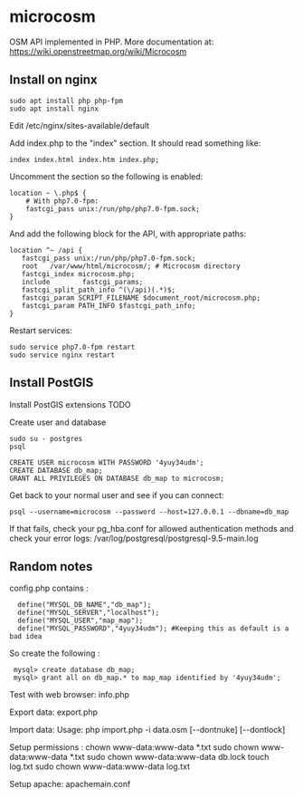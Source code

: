 microcosm
=========

OSM API implemented in PHP. More documentation at: https://wiki.openstreetmap.org/wiki/Microcosm

Install on nginx
----------------

	sudo apt install php php-fpm 
	sudo apt install nginx

Edit /etc/nginx/sites-available/default

Add index.php to the "index" section. It should read something like:

	index index.html index.htm index.php;

Uncomment the section so the following is enabled:

	location ~ \.php$ {
		# With php7.0-fpm:
		fastcgi_pass unix:/run/php/php7.0-fpm.sock;
	}

And add the following block for the API, with appropriate paths:

	location ^~ /api {
	   fastcgi_pass unix:/run/php/php7.0-fpm.sock;
	   root   /var/www/html/microcosm/; # Microcosm directory
	   fastcgi_index microcosm.php;
	   include        fastcgi_params;
	   fastcgi_split_path_info ^(\/api)(.*)$;
	   fastcgi_param SCRIPT_FILENAME $document_root/microcosm.php;
	   fastcgi_param PATH_INFO $fastcgi_path_info;
	}

Restart services:

	sudo service php7.0-fpm restart
	sudo service nginx restart

Install PostGIS
---------------

Install PostGIS extensions TODO

Create user and database

    sudo su - postgres
	psql

    CREATE USER microcosm WITH PASSWORD '4yuy34udm';
	CREATE DATABASE db_map;
	GRANT ALL PRIVILEGES ON DATABASE db_map to microcosm;

Get back to your normal user and see if you can connect:

    psql --username=microcosm --password --host=127.0.0.1 --dbname=db_map

If that fails, check your pg_hba.conf for allowed authentication methods and check your error logs: /var/log/postgresql/postgresql-9.5-main.log



Random notes
------------

config.php contains :

      define("MYSQL_DB_NAME","db_map");
      define("MYSQL_SERVER","localhost");
      define("MYSQL_USER","map_map");
      define("MYSQL_PASSWORD","4yuy34udm"); #Keeping this as default is a bad idea

So create the following :

     mysql> create database db_map;
     mysql> grant all on db_map.* to map_map identified by '4yuy34udm';

Test with web browser: 
     info.php

Export data:
     export.php

Import data: 
      Usage: php import.php -i data.osm [--dontnuke] [--dontlock]

Setup permissions :
      chown www-data:www-data *.txt
      sudo chown www-data:www-data *.txt
      sudo chown www-data:www-data db.lock 
      touch log.txt
      sudo chown www-data:www-data log.txt

Setup apache: apachemain.conf

